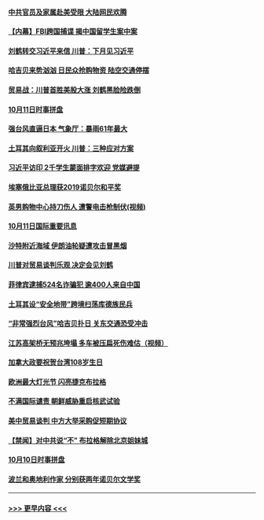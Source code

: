 #### [中共官员及家属赴美受限 大陆网民欢腾](../pages/prog202/a102684265.md?t=10120611) 
#### [【内幕】FBI跨国捕谍 揭中国留学生案中案](../pages/prog202/a102684189.md?t=10120611) 
#### [刘鹤转交习近平来信 川普：下月见习近平](../pages/prog202/a102684222.md?t=10120611) 
#### [哈吉贝来势汹汹 日民众抢购物资 陆空交通停摆](../pages/prog202/a102684206.md?t=10120611) 
#### [贸易战：川普首胜美股大涨 刘鹤黑脸险跌倒](../pages/prog202/a102684183.md?t=10120611) 
#### [10月11日时事拼盘](../pages/prog202/a102683985.md?t=10120611) 
#### [强台风直逼日本 气象厅：暴雨61年最大](../pages/prog202/a102683821.md?t=10120611) 
#### [土耳其向叙利亚开火 川普：三种应对方案](../pages/prog202/a102683807.md?t=10120611) 
#### [习近平访印 2千学生蒙面排字欢迎 党媒避提](../pages/prog202/a102683788.md?t=10120611) 
#### [埃塞俄比亚总理获2019诺贝尔和平奖](../pages/prog202/a102683781.md?t=10120611) 
#### [英男购物中心持刀伤人 遭警电击枪制伏(视频)](../pages/prog202/a102683749.md?t=10120611) 
#### [10月11日国际重要讯息](../pages/prog202/a102683653.md?t=10120611) 
#### [沙特附近海域 伊朗油轮疑遭攻击冒黑烟](../pages/prog202/a102683616.md?t=10120611) 
#### [川普对贸易谈判乐观 决定会见刘鹤](../pages/prog202/a102683576.md?t=10120611) 
#### [菲律宾逮捕524名诈骗犯 逾400人来自中国](../pages/prog202/a102683538.md?t=10120611) 
#### [土耳其设“安全地带”跨境扫荡库德族民兵](../pages/prog202/a102683491.md?t=10120611) 
#### [“非常强烈台风”哈吉贝扑日 关东交通恐受冲击](../pages/prog202/a102683477.md?t=10120611) 
#### [江苏高架桥无预兆垮塌 多车被压扁死伤难估（视频）](../pages/prog202/a102683282.md?t=10120611) 
#### [加拿大政要祝贺台湾108岁生日](../pages/prog202/a102683411.md?t=10120611) 
#### [欧洲最大灯光节 闪亮捷克布拉格](../pages/prog202/a102683378.md?t=10120611) 
#### [不满国际谴责 朝鲜威胁重启核武试验](../pages/prog202/a102683320.md?t=10120611) 
#### [美中贸易谈判 中方大举采购促短期协议](../pages/prog202/a102683357.md?t=10120611) 
#### [【禁闻】对中共说“不” 布拉格解除北京姐妹城](../pages/prog202/a102683325.md?t=10120611) 
#### [10月10日时事拼盘](../pages/prog202/a102683310.md?t=10120611) 
#### [波兰和奥地利作家 分别获两年诺贝尔文学奖](../pages/prog202/a102683180.md?t=10120611) 

----
#### [ >>> 更早内容 <<< ](../indexes/prog202-earlier.md)
